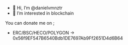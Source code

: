 - 👋 Hi, I’m @danielvmnztr
- 👀 I’m interested in blockchain

You can donate me on ;
- ERC/BSC/HECO/POLYGON
  → 0x56f9EF547B6540Bdb1DE7697Ab9Ff2651D4d6B64

<!---
danielvmnztr/danielvmnztr is a ✨ special ✨ repository because its `README.md` (this file) appears on your GitHub profile.
You can click the Preview link to take a look at your changes.
--->
